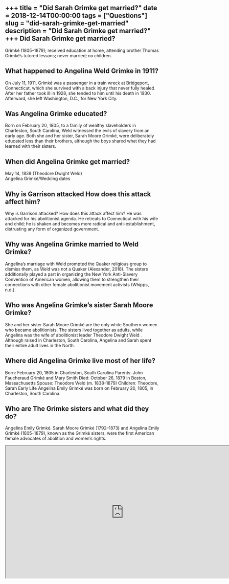 +++
title = "Did Sarah Grimke get married?"
date = 2018-12-14T00:00:00
tags = ["Questions"]
slug = "did-sarah-grimke-get-married"
description = "Did Sarah Grimke get married?"
+++
Did Sarah Grimke get married?
-----------------------------

Grimké (1805–1879); received education at home, attending brother Thomas Grimké’s tutored lessons; never married; no children.

What happened to Angelina Weld Grimke in 1911?
----------------------------------------------

On July 11, 1911, Grimké was a passenger in a train wreck at Bridgeport, Connecticut, which she survived with a back injury that never fully healed. After her father took ill in 1928, she tended to him until his death in 1930. Afterward, she left Washington, D.C., for New York City.

Was Angelina Grimke educated?
-----------------------------

Born on February 20, 1805, to a family of wealthy slaveholders in Charleston, South Carolina, Weld witnessed the evils of slavery from an early age. Both she and her sister, Sarah Moore Grimké, were deliberately educated less than their brothers, although the boys shared what they had learned with their sisters.

When did Angelina Grimke get married?
-------------------------------------

May 14, 1838 (Theodore Dwight Weld)  
Angelina Grimké/Wedding dates

Why is Garrison attacked How does this attack affect him?
---------------------------------------------------------

Why is Garrison attacked? How does this attack affect him? He was attacked for his abolitionist agenda. He retreats to Connecticut with his wife and child; he is shaken and becomes more radical and anti-establishment, distrusting any form of organized government.

Why was Angelina Grimke married to Weld Grimke?
-----------------------------------------------

Angelina’s marriage with Weld prompted the Quaker religious group to dismiss them, as Weld was not a Quaker (Alexander, 2018). The sisters additionally played a part in organizing the New York Anti-Slavery Convention of American women, allowing them to strengthen their connections with other female abolitionist movement activists (Whipps, n.d.).

Who was Angelina Grimke’s sister Sarah Moore Grimke?
----------------------------------------------------

She and her sister Sarah Moore Grimké are the only white Southern women who became abolitionists. The sisters lived together as adults, while Angelina was the wife of abolitionist leader Theodore Dwight Weld . Although raised in Charleston, South Carolina, Angelina and Sarah spent their entire adult lives in the North.

Where did Angelina Grimke live most of her life?
------------------------------------------------

Born: February 20, 1805 in Charleston, South Carolina Parents: John Faucheraud Grimké and Mary Smith Died: October 26, 1879 in Boston, Massachusetts Spouse: Theodore Weld (m. 1838-1879) Children: Theodore, Sarah Early Life Angelina Emily Grimké was born on February 20, 1805, in Charleston, South Carolina.

Who are The Grimke sisters and what did they do?
------------------------------------------------

Angelina Emily Grimké. Sarah Moore Grimké (1792–1873) and Angelina Emily Grimké (1805–1879), known as the Grimké sisters, were the first American female advocates of abolition and women’s rights.

<iframe allow="accelerometer; autoplay; clipboard-write; encrypted-media; gyroscope; picture-in-picture" allowfullscreen="" class="__youtube_prefs__  epyt-is-override  no-lazyload" data-no-lazy="1" data-origheight="433" data-origwidth="770" data-skipgform_ajax_framebjll="" height="433" id="_ytid_66367" loading="lazy" src="https://www.youtube.com/embed/67Swj2usumY?enablejsapi=1&autoplay=0&cc_load_policy=0&cc_lang_pref=&iv_load_policy=1&loop=0&modestbranding=0&rel=1&fs=1&playsinline=0&autohide=2&theme=dark&color=red&controls=1&" title="YouTube player" width="770"></iframe>